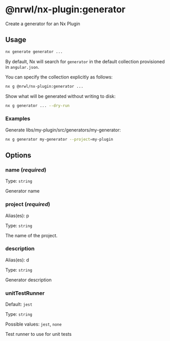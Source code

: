 # @nrwl/nx-plugin:generator

Create a generator for an Nx Plugin

## Usage

```bash
nx generate generator ...
```

By default, Nx will search for `generator` in the default collection provisioned in `angular.json`.

You can specify the collection explicitly as follows:

```bash
nx g @nrwl/nx-plugin:generator ...
```

Show what will be generated without writing to disk:

```bash
nx g generator ... --dry-run
```

### Examples

Generate libs/my-plugin/src/generators/my-generator:

```bash
nx g generator my-generator --project=my-plugin
```

## Options

### name (_**required**_)

Type: `string`

Generator name

### project (_**required**_)

Alias(es): p

Type: `string`

The name of the project.

### description

Alias(es): d

Type: `string`

Generator description

### unitTestRunner

Default: `jest`

Type: `string`

Possible values: `jest`, `none`

Test runner to use for unit tests
